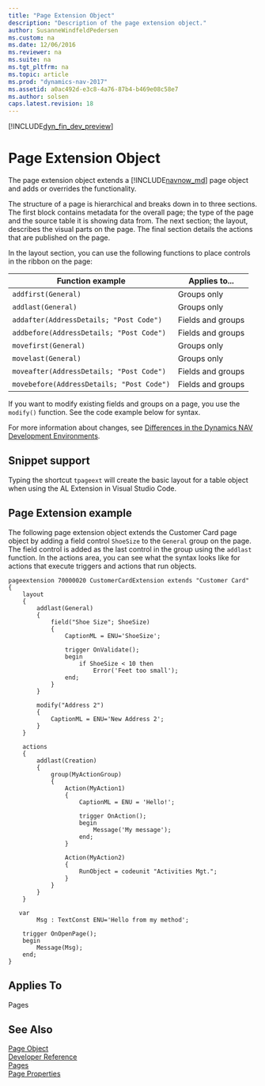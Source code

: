 ```yaml
---
title: "Page Extension Object"
description: "Description of the page extension object."
author: SusanneWindfeldPedersen
ms.custom: na
ms.date: 12/06/2016
ms.reviewer: na
ms.suite: na
ms.tgt_pltfrm: na
ms.topic: article
ms.prod: "dynamics-nav-2017"
ms.assetid: a0ac492d-e3c8-4a76-87b4-b469e08c58e7
ms.author: solsen
caps.latest.revision: 18
---
```

[!INCLUDE[dyn_fin_dev_preview](../dynamics-nav/includes/newdev_dev_preview.md)]

# Page Extension Object
The page extension object extends a [!INCLUDE[navnow_md](includes/navnow_md.md)] page object and adds or overrides the functionality. 

The structure of a page is hierarchical and breaks down in to three sections. The first block contains metadata for the overall page; the type of the page and the source table it is showing data from. The next section; the layout, describes the visual parts on the page. The final section details the actions that are published on the page.

In the layout section, you can use the following functions to place controls in the ribbon on the page: 

|Function example|Applies to...|
|--------|-------------|
|```addfirst(General)```|Groups only|
|```addlast(General)```|Groups only|
|```addafter(AddressDetails; "Post Code")```|Fields and groups|
|```addbefore(AddressDetails; "Post Code")```|Fields and groups|
|```movefirst(General)```|Groups only|
|```movelast(General)```|Groups only|
|```moveafter(AddressDetails; "Post Code")```|Fields and groups|
|```movebefore(AddressDetails; "Post Code")```|Fields and groups|

If you want to modify existing fields and groups on a page, you use the ```modify()``` function. See the code example below for syntax. 

For more information about changes, see [Differences in the Dynamics NAV Development Environments](newdev-differences.md).

## Snippet support
Typing the shortcut ```tpageext``` will create the basic layout for a table object when using the AL Extension in Visual Studio Code.

## Page Extension example
The following page extension object extends the Customer Card page object by adding a field control ```ShoeSize``` to the ```General``` group on the page. The field control is added as the last control in the group using the ```addlast``` function. In the actions area, you can see what the syntax looks like for actions that execute triggers and actions that run objects. 

```
pageextension 70000020 CustomerCardExtension extends "Customer Card"
{
    layout
    {
        addlast(General)
        {
            field("Shoe Size"; ShoeSize)
            {
                CaptionML = ENU='ShoeSize';

                trigger OnValidate();
                begin
                    if ShoeSize < 10 then
                        Error('Feet too small');
                end;
            }
        }

        modify("Address 2")
        {
            CaptionML = ENU='New Address 2';
        }
    }

    actions
    {
        addlast(Creation)
        {
            group(MyActionGroup)
            {
                Action(MyAction1)
                {
                    CaptionML = ENU = 'Hello!';

                    trigger OnAction();
                    begin
                        Message('My message');
                    end;
                }

                Action(MyAction2)
                {
                    RunObject = codeunit "Activities Mgt.";
                }
            }
        }
    }

   var
        Msg : TextConst ENU='Hello from my method';

    trigger OnOpenPage();
    begin
        Message(Msg);
    end;
} 
``` 

## Applies To  
Pages  
  
## See Also  
[Page Object](newdev-page-object.md)  
[Developer Reference](newdev-reference-overview.md)  
[Pages](Pages.md)   
[Page Properties](page-properties.md)
